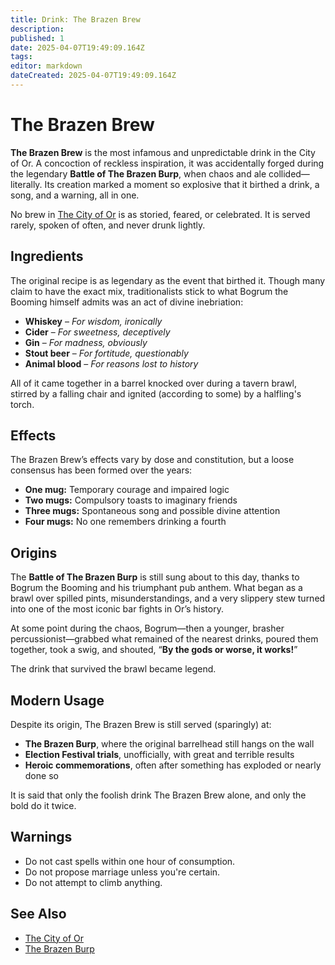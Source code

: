 ```yaml
---
title: Drink: The Brazen Brew
description: 
published: 1
date: 2025-04-07T19:49:09.164Z
tags: 
editor: markdown
dateCreated: 2025-04-07T19:49:09.164Z
---
```


# The Brazen Brew

**The Brazen Brew** is the most infamous and unpredictable drink in the City of Or. A concoction of reckless inspiration, it was accidentally forged during the legendary **Battle of The Brazen Burp**, when chaos and ale collided—literally. Its creation marked a moment so explosive that it birthed a drink, a song, and a warning, all in one.

No brew in [The City of Or](/location/settlement/city/city-of-or.md) is as storied, feared, or celebrated. It is served rarely, spoken of often, and never drunk lightly.

## Ingredients
The original recipe is as legendary as the event that birthed it. Though many claim to have the exact mix, traditionalists stick to what Bogrum the Booming himself admits was an act of divine inebriation:

- **Whiskey** – *For wisdom, ironically*  
- **Cider** – *For sweetness, deceptively*  
- **Gin** – *For madness, obviously*  
- **Stout beer** – *For fortitude, questionably*  
- **Animal blood** – *For reasons lost to history*

All of it came together in a barrel knocked over during a tavern brawl, stirred by a falling chair and ignited (according to some) by a halfling's torch.

## Effects
The Brazen Brew’s effects vary by dose and constitution, but a loose consensus has been formed over the years:

- **One mug:** Temporary courage and impaired logic  
- **Two mugs:** Compulsory toasts to imaginary friends  
- **Three mugs:** Spontaneous song and possible divine attention  
- **Four mugs:** No one remembers drinking a fourth

## Origins
The **Battle of The Brazen Burp** is still sung about to this day, thanks to Bogrum the Booming and his triumphant pub anthem. What began as a brawl over spilled pints, misunderstandings, and a very slippery stew turned into one of the most iconic bar fights in Or’s history.

At some point during the chaos, Bogrum—then a younger, brasher percussionist—grabbed what remained of the nearest drinks, poured them together, took a swig, and shouted, “**By the gods or worse, it works!**”

The drink that survived the brawl became legend.

## Modern Usage
Despite its origin, The Brazen Brew is still served (sparingly) at:

- **The Brazen Burp**, where the original barrelhead still hangs on the wall  
- **Election Festival trials**, unofficially, with great and terrible results  
- **Heroic commemorations**, often after something has exploded or nearly done so

It is said that only the foolish drink The Brazen Brew alone, and only the bold do it twice.

## Warnings
- Do not cast spells within one hour of consumption.  
- Do not propose marriage unless you're certain.  
- Do not attempt to climb anything.

## See Also
- [The City of Or](/location/settlement/city/city-of-or.md)  
- [The Brazen Burp](/location/settlement/city/city-of-or/shop/the-brazen-burp.md)

